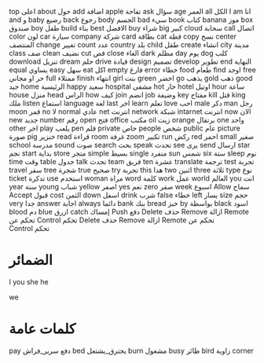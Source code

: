 top اعلى
about حول
add اضافة
apple تفاحة
ask سؤال
age العمر
all الكل
I
am  انا
and و
baby رضيع
back رجوع
body الجسم
bad سيء
book كتاب
banana موز
box صندوق
boy طفل
build بناء
best الافضل
buy شراء
big كبير
cloud سحابة
call اتصال
color لون
car سيارة
company شركة
card بطاقة
cat قطة
copy نسخ
center المنتصف
change تغيير
count عدد
country بلد 
child طقل
create انشاء
city مدينة
class صف
clean نضيف
cut قص
close الغاء
dark مظلم
day يوم
dog كلب
download تنزيل
dream حلم
drive قيادة
design تصميم
develop تطوير
end النهاية
equal يساوي
easy سهل
eat اكل
empty فارغ
error خطاء
food طعام
find اوجد
free حر او مجاني
full ممتلاء
finish انتهاء
girl بنت
green اخضر
go يذهب
gold ذهب
good جيد
home الرئيسية
happy سعيد
hospital مشفى
hot حار
hotel اوتيل
hour ساعة
house منزل
head الراس
how كيف 
join انضم
job وضيفة
key مفتاح
kill قتل
king ملك
listen استماع
language لغة
last اخر
learn تعلم
love احب
male دكر
man رجل
moon قمر
no لا
normal عادي
net انترنت
network شبكة
intarnet انترنت
now الان
new جديد 
number رقم
open فتح
office مكتب
oil زيت
orange برتقال
one واحد
other اخر
play يلعب
pen قلم
private خاص
people شخص
public عام
picture صورة
pig خنزير
read قراءة
room غرفة
zoom تكبير
run ركض
red احمر
small صغير
school مدرسة
sound صوت
search بحث
speak تحدث
see يرى
send ارسال
star نجم
start بداية
store متجر
simple بسيط
single منفرد
sun شمس
six ستة
sleep نوم
time وقت
table جدول
talk تحدث
team فريق
ten عشرة
translate ترجمة
test تجربة
travel سفر
tree شجرة
true صحيح
try تجربة
this هدا
two اثنين
three ثلاثة
type نوع
ticket تدكرة
use استخدم
woman مراة
word كلمة
work عمل
world العالم
you انت
year سنة
young شباب
yellow اصفر
yes نعم
zero صفر
week  اسبوع
Allow سماح
Accept  قبول
cost الثمن
down اسفل
drink شرب
false خطاء
left يسار
size حجم
very جدا
answer اجابة
always دائما
bank بنك
bread خبز
by بواسطة
black اسود
blood دم
blue ازرق
catch إمساك
Push دفع
Delete حذف
Remove ازالة
Remote تحكم عن
Control تحكم
Delete حذف
Remove ازالة
Remote تحكم عن
Control تحكم
# الضمائر
I
you
she 
he
<!-- they -->
we
<!-- it -->
# كلمات عامة
pay دفع
سرير_فراش bed
يحترق_يشتعل burn
مشغول busy
طائر bird
زاوية corner
